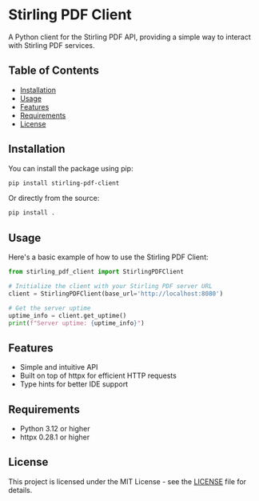 # Stirling PDF Client

A Python client for the Stirling PDF API, providing a simple way to interact with Stirling PDF services.

## Table of Contents

- [Installation](#installation)
- [Usage](#usage)
- [Features](#features)
- [Requirements](#requirements)
- [License](#license)

## Installation

You can install the package using pip:

```bash
pip install stirling-pdf-client
```

Or directly from the source:

```bash
pip install .
```

## Usage

Here's a basic example of how to use the Stirling PDF Client:

```python
from stirling_pdf_client import StirlingPDFClient

# Initialize the client with your Stirling PDF server URL
client = StirlingPDFClient(base_url='http://localhost:8080')

# Get the server uptime
uptime_info = client.get_uptime()
print(f"Server uptime: {uptime_info}")
```

## Features

- Simple and intuitive API
- Built on top of httpx for efficient HTTP requests
- Type hints for better IDE support

## Requirements

- Python 3.12 or higher
- httpx 0.28.1 or higher

## License

This project is licensed under the MIT License - see the [LICENSE](LICENSE) file for details.